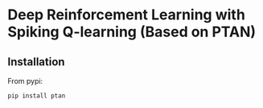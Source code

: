 
# Deep Reinforcement Learning with Spiking Q-learning (Based on PTAN)

## Installation

From pypi:
```bash
pip install ptan
```

